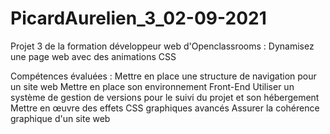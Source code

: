 # PicardAurelien_3_02-09-2021

Projet 3 de la formation développeur web d'Openclassrooms :
Dynamisez une page web avec des animations CSS

Compétences évaluées :
Mettre en place une structure de navigation pour un site web
Mettre en place son environnement Front-End
Utiliser un système de gestion de versions pour le suivi du projet et son hébergement
Mettre en œuvre des effets CSS graphiques avancés
Assurer la cohérence graphique d'un site web
